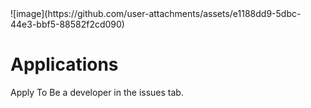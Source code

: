 <div>
<align:center> ![image](https://github.com/user-attachments/assets/e1188dd9-5dbc-44e3-bbf5-88582f2cd090)
</align:center>

</div> 

# Applications

Apply To Be a developer in the issues tab.
